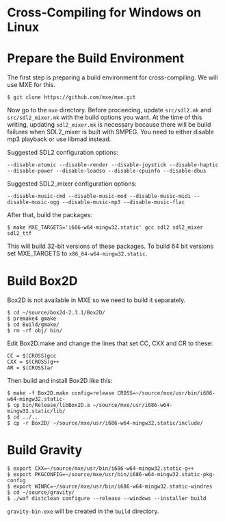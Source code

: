 Cross-Compiling for Windows on Linux
====================================

# Prepare the Build Environment

The first step is preparing a build environment for
cross-compiling. We will use MXE for this.

    $ git clone https://github.com/mxe/mxe.git

Now go to the `mxe` directory. Before proceeding, update `src/sdl2.mk`
and `src/sdl2_mixer.mk` with the build options you want. At the time
of this writing, updating `sdl2_mixer.mk` is necessary because there
will be build failures when SDL2_mixer is built with SMPEG. You need
to either disable mp3 playback or use libmad instead.

Suggested SDL2 configuration options:

    --disable-atomic --disable-render --disable-joystick --disable-haptic --disable-power --disable-loadso --disable-cpuinfo --disable-dbus

Suggested SDL2_mixer configuration options:

    --disable-music-cmd --disable-music-mod --disable-music-midi --disable-music-ogg --disable-music-mp3 --disable-music-flac

After that, build the packages:

    $ make MXE_TARGETS='i686-w64-mingw32.static' gcc sdl2 sdl2_mixer sdl2_ttf

This will build 32-bit versions of these packages. To build 64 bit
versions set MXE_TARGETS to `x86_64-w64-mingw32.static`.

# Build Box2D

Box2D is not available in MXE so we need to build it separately.

    $ cd ~/source/box2d-2.3.1/Box2D/
    $ premake4 gmake
    $ cd Build/gmake/
    $ rm -rf obj/ bin/

Edit Box2D.make and change the lines that set CC, CXX and CR to these:

    CC = $(CROSS)gcc
    CXX = $(CROSS)g++
    AR = $(CROSS)ar

Then build and install Box2D like this:

    $ make -f Box2D.make config=release CROSS=~/source/mxe/usr/bin/i686-w64-mingw32.static-
    $ cp bin/Release/libBox2D.a ~/source/mxe/usr/i686-w64-mingw32.static/lib/
    $ cd ../..
    $ cp -r Box2D/ ~/source/mxe/usr/i686-w64-mingw32.static/include/

# Build Gravity

    $ export CXX=~/source/mxe/usr/bin/i686-w64-mingw32.static-g++
    $ export PKGCONFIG=~/source/mxe/usr/bin/i686-w64-mingw32.static-pkg-config
    $ export WINRC=~/source/mxe/usr/bin/i686-w64-mingw32.static-windres
    $ cd ~/source/gravity/
    $ ./waf distclean configure --release --windows --installer build

`gravity-bin.exe` will be created in the `build` directory.

